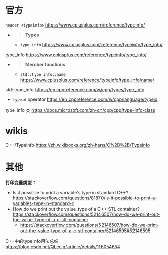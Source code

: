 
# 官方

`header <typeinfo>` https://www.cplusplus.com/reference/typeinfo/
- > **Types** 
  * `type_info` https://www.cplusplus.com/reference/typeinfo/type_info/

type_info https://www.cplusplus.com/reference/typeinfo/type_info/
- > **Member functions**
  * `std::type_info::name` https://www.cplusplus.com/reference/typeinfo/type_info/name/

std::type_info https://en.cppreference.com/w/cpp/types/type_info
- `typeid` operator https://en.cppreference.com/w/cpp/language/typeid

type_info 类 https://docs.microsoft.com/zh-cn/cpp/cpp/type-info-class

# wikis

C++/Typeinfo https://zh.wikibooks.org/zh-hans/C%2B%2B/Typeinfo

# 其他

**打印变量类型**：
- Is it possible to print a variable's type in standard C++? https://stackoverflow.com/questions/81870/is-it-possible-to-print-a-variables-type-in-standard-c
- How do we print out the value_type of a C++ STL container? https://stackoverflow.com/questions/52146507/how-do-we-print-out-the-value-type-of-a-c-stl-container
  * https://stackoverflow.com/questions/52146507/how-do-we-print-out-the-value-type-of-a-c-stl-container/52146595#52146595

C++中的typeInfo用法总结 https://blog.csdn.net/QLeelq/article/details/116054654

